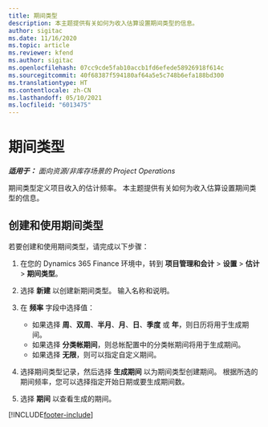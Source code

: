 ```yaml
---
title: 期间类型
description: 本主题提供有关如何为收入估算设置期间类型的信息。
author: sigitac
ms.date: 11/16/2020
ms.topic: article
ms.reviewer: kfend
ms.author: sigitac
ms.openlocfilehash: 07cc9cde5fab10accb1fd6efede58926918f614c
ms.sourcegitcommit: 40f68387f594180af64a5e5c748b6efa188bd300
ms.translationtype: HT
ms.contentlocale: zh-CN
ms.lasthandoff: 05/10/2021
ms.locfileid: "6013475"
---
```

# <a name="period-types"></a>期间类型

_**适用于：** 面向资源/非库存场景的 Project Operations_

期间类型定义项目收入的估计频率。 本主题提供有关如何为收入估算设置期间类型的信息。 

## <a name="create-and-work-with-period-types"></a>创建和使用期间类型
若要创建和使用期间类型，请完成以下步骤：

1. 在您的 Dynamics 365 Finance 环境中，转到 **项目管理和会计** > **设置** > **估计** > **期间类型**。
2. 选择 **新建** 以创建新期间类型。 输入名称和说明。
3. 在 **频率** 字段中选择值：

    - 如果选择 **周**、**双周**、**半月**、**月**、**日**、**季度** 或 **年**，则日历将用于生成期间。 
    - 如果选择 **分类帐期间**，则总帐配置中的分类帐期间将用于生成期间。
    - 如果选择 **无限**，则可以指定自定义期间。
4. 选择期间类型记录，然后选择 **生成期间** 以为期间类型创建期间。 根据所选的期间频率，您可以选择指定开始日期或要生成期间数。
5. 选择 **期间** 以查看生成的期间。



[!INCLUDE[footer-include](../includes/footer-banner.md)]